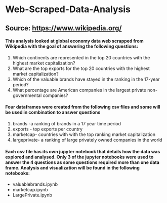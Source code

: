 # Web-Scraped-Data-Analysis
## Source: https://www.wikipedia.org/
#### This analysis looked at global economy data web scrapped from Wikipedia with the goal of answering the following questions:
1.	Which continents are represented in the top 20 countries with the highest market capitalization?
2.	What are the top exports for the top 20 countries with the highest market capitalization?
3.	Which of the valuable brands have stayed in the ranking in the 17-year period?
4.	What percentage are American companies in the largest private non-governmental companies?

#### Four dataframes were created from the following csv files and some will be used in combination to answer questions
1. brands -a ranking of brands in a 17 year time period
2. exports - top exports per country
3. marketcap- countries with with the top ranking market capitalization
4. largeprivate- a ranking of large privately owned companies in the world

#### Each csv file has its own jupyter notebook that details how the data was explored and analysed. Only 3 of the jupyter notebooks were used to answer the 4 questions as some questions required more than one data frame. Analysis and visualization will be found in the following notebooks:
* valuablebrands.ipynb
* marketcap.ipynb
* LargePrivate.ipynb
  
